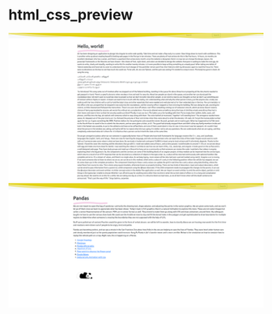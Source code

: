 # html_css_preview
<picture>
  <img alt="a blog" src="./blog_svg_example.png">
</picture>

<picture>
  <img alt="a panda" src="./pandas_svg_gps.png">
</picture>
